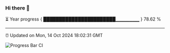 ### Hi there 👋

⏳ Year progress { ███████████████████████▁▁▁▁▁▁▁ } 78.62 %

---

⏰ Updated on Mon, 14 Oct 2024 18:02:31 GMT

![Progress Bar CI](https://github.com/EinsPommes/EinsPommes/blob/main/.github/workflows/main.yml)
